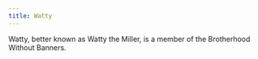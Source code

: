 ```yaml
---
title: Watty
---
```


Watty, better known as Watty the Miller, is a member of the Brotherhood Without Banners.


